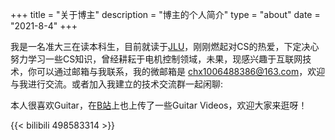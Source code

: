 +++
title = "关于博主"
description = "博主的个人简介"
type = "about"
date = "2021-8-4"
+++

我是一名准大三在读本科生，目前就读于[JLU](https://www.jlu.edu.cn/)，刚刚燃起对CS的热爱，下定决心努力学习一些CS知识，曾经耕耘于电机控制领域，未果，现感兴趣于互联网技术，你可以通过邮箱与我联系，我的微邮箱是 chx1006488386@163.com，欢迎与我进行交流。或者加入我建立的技术交流群一起闲聊:
<center><a href="https://jq.qq.com/?_wv=1027&k=dD4NZkUt" title="Calvin的技术Tavern" target="_blank"><span class="fa-stack fa-3x"><i class="fab fa-qq fa-stack-1x"></i></span></a></center>

本人很喜欢Guitar，在[B站](https://space.bilibili.com/434604897)上也上传了一些Guitar Videos，欢迎大家来逛呀！

{{< bilibili 498583314 >}}

